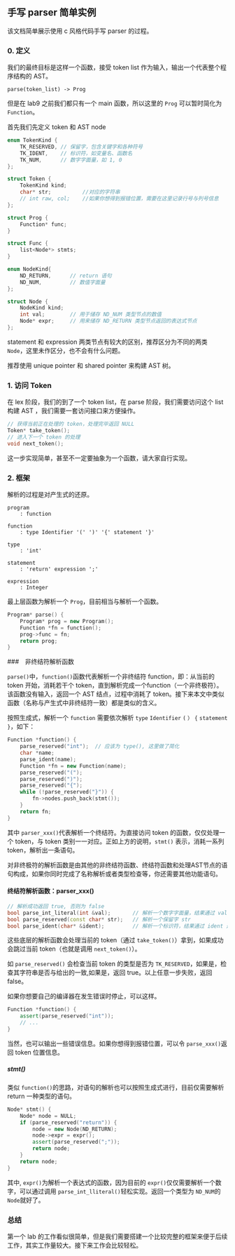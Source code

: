 ## 手写 parser 简单实例

该文档简单展示使用 c 风格代码手写 parser 的过程。

### 0. 定义

我们的最终目标是这样一个函数，接受 token list 作为输入，输出一个代表整个程序结构的 AST。

```
parse(token_list) -> Prog
```

但是在 lab9 之前我们都只有一个 main 函数，所以这里的 `Prog` 可以暂时简化为 `Function`。

首先我们先定义 token 和 AST node

```c++
enum TokenKind {
    TK_RESERVED, // 保留字，包含关键字和各种符号
    TK_IDENT,    // 标识符，如变量名、函数名
    TK_NUM,      // 数字字面量，如 1, 0
};

struct Token {
    TokenKind kind;
    char* str;			//对应的字符串
    // int raw, col;	//如果你想得到报错位置，需要在这里记录行号与列号信息
};
```

```c++
struct Prog {
    Function* func;
}

struct Func {
   	list<Node*> stmts;
}

enum NodeKind{
    ND_RETURN,      // return 语句
    ND_NUM,         // 数值字面量
};

struct Node {
    NodeKind kind;
    int val;		// 用于储存 ND_NUM 类型节点的数值
    Node* expr;		// 用来储存 ND_RETURN 类型节点返回的表达式节点
};
```

statement 和 expression 两类节点有较大的区别，推荐区分为不同的两类 `Node`，这里未作区分，也不会有什么问题。

推荐使用 unique pointer 和 shared pointer 来构建 AST 树。

### 1. 访问 Token

在 lex 阶段，我们的到了一个 token list，在 parse 阶段，我们需要访问这个 list 构建 AST ，我们需要一套访问接口来方便操作。

```c++
// 获得当前正在处理的 token，处理完毕返回 NULL
Token* take_token();
// 进入下一个 token 的处理
void next_token();
```

这一步实现简单，甚至不一定要抽象为一个函数，请大家自行实现。

### 2. 框架

解析的过程是对产生式的还原。

```
program
    : function

function
    : type Identifier '(' ')' '{' statement '}'

type
    : 'int'

statement
    : 'return' expression ';'

expression
    : Integer
```

最上层函数为解析一个 `Prog`，目前相当与解析一个函数。

```c++
Program* parse() {
    Program* prog = new Program();
    Function *fn = function();
    prog->func = fn;
    return prog;
}
```

###　非终结符解析函数

`parse()`中，`function()`函数代表解析一个非终结符 function，即：从当前的 token 开始，消耗若干个 token，直到解析完成一个function（一个非终极符）。该函数没有输入，返回一个 AST 结点，过程中消耗了 token。接下来本文中类似函数（名称与产生式中非终结符一致）都是类似的含义。

按照生成式，解析一个 `function` 需要依次解析 `type` `Identifier` `(` `）` `{` `statement` `}`，如下：

```c++
Function *function() {
    parse_reserved("int"); 	// 应该为 type(), 这里做了简化
    char *name;
    parse_ident(name);
    Function *fn = new Function(name);
    parse_reserved("(");
    parse_reserved(")");
    parse_reserved("{");
    while (!parse_reserved("}")) {
        fn->nodes.push_back(stmt());
    }
    return fn;
}
```

其中 `parser_xxx()`代表解析一个终结符。为直接访问 token 的函数，仅仅处理一个 token，与 token 类别一一对应。正如上方的说明，`stmt()` 表示，消耗一系列 token，解析出一条语句。

对非终极符的解析函数是由其他的非终结符函数、终结符函数和处理AST节点的语句构成，如果你同时完成了名称解析或者类型检查等，你还需要其他功能语句。

#### 终结符解析函数：parser_xxx()

```c++
// 解析成功返回 true, 否则为 false
bool parse_int_literal(int &val); 		// 解析一个数字字面量，结果通过 val 返回
bool parse_reserved(const char* str);   // 解析一个保留字 str
bool parse_ident(char* &ident);			// 解析一个标识符，结果通过 ident 返回
```

这些底层的解析函数会处理当前的 token（通过 `take_token()`）拿到，如果成功会跳过当前 token（也就是调用 `next_token()`）。

如 `parse_reserved()` 会检查当前 token 的类型是否为 `TK_RESERVED`，如果是，检查其字符串是否与给出的一致,如果是，返回 true。以上任意一步失败，返回 false。

如果你想要自己的编译器在发生错误时停止，可以这样。

````c++
Function *function() {
    assert(parse_reserved("int"));
    // ...
}
````

当然，也可以输出一些错误信息。如果你想得到报错位置，可以令 `parse_xxx()`返回 token 位置信息。

##### stmt()

类似 `function()`的思路，对语句的解析也可以按照生成式进行，目前仅需要解析 return 一种类型的语句。

```c++
Node* stmt() {
    Node* node = NULL;
    if (parse_reserved("return")) {   
        node = new Node(ND_RETURN);
        node->expr = expr();
        assert(parse_reserved(";"));
        return node;
    }
    return node;
}
```

其中, `expr()`为解析一个表达式的函数，因为目前的 `expr()`仅仅需要解析一个数字，可以通过调用 `parse_int_lliteral()`轻松实现。返回一个类型为 `ND_NUM`的`Node`就好了。

### 总结

第一个 lab 的工作看似很简单，但是我们需要搭建一个比较完整的框架来便于后续工作，其实工作量较大。接下来工作会比较轻松。



  

